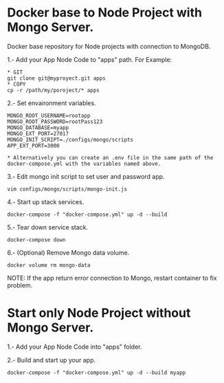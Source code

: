 # Docker base to Node Project with Mongo Server.
Docker base repository for Node projects with connection to MongoDB.

1.- Add your App Node Code to "apps" path. For Example:

    * GIT
    git clone git@myproyect.git apps
    * COPY
    cp -r /path/my/poroject/* apps

2.- Set envaironment variables.

    MONGO_ROOT_USERNAME=rootapp
    MONGO_ROOT_PASSWORD=rootPass123
    MONGO_DATABASE=myapp
    MONGO_EXT_PORT=27017
    MONGO_INIT_SCRIPT=./configs/mongo/scripts
    APP_EXT_PORT=3000

    * Alternatively you can create an .env file in the same path of the docker-compose.yml with the variables named above.


3.- Edit mongo init script to set user and password app.

    vim configs/mongo/scripts/mongo-init.js


4.- Start up stack services.

    docker-compose -f "docker-compose.yml" up -d --build

5.- Tear down service stack.

    docker-compose down

6.- (Optional) Remove Mongo data volume.

    docker volume rm mongo-data 

NOTE: If the app return error connection to Mongo, restart container to fix problem.
    
# Start only Node Project without Mongo Server.

1.- Add your App Node Code into "apps" folder.

2.- Build and start up your app.

    docker-compose -f "docker-compose.yml" up -d --build myapp
